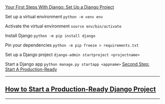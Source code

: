 [Your First Steps With Django: Set Up a Django Project](https://realpython.com/django-setup/)

Set up a virtual environment
`python -m venv env`

Activate the virtual environment
`source env/bin/activate`

Install Django
`python -m pip install django`

Pin your dependencies
`python -m pip freeze > requirements.txt`

Set up a Django project
`django-admin startproject <projectname>`

Start a Django app
`python manage.py startapp <appname>`
[Second Step: Start A Production-Ready](https://simpleisbetterthancomplex.com/tutorial/2021/06/27/how-to-start-a-production-ready-django-project.html)



---

## [How to Start a Production-Ready Django Project](https://simpleisbetterthancomplex.com/tutorial/2021/06/27/how-to-start-a-production-ready-django-project.html)

---
